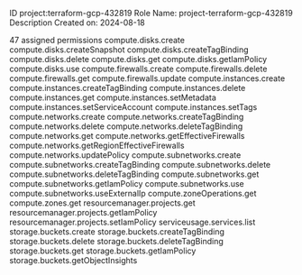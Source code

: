 ID project:terraform-gcp-432819
Role Name: project-terraform-gcp-432819
Description
Created on: 2024-08-18

47 assigned permissions
compute.disks.create
compute.disks.createSnapshot
compute.disks.createTagBinding
compute.disks.delete
compute.disks.get
compute.disks.getIamPolicy
compute.disks.use
compute.firewalls.create
compute.firewalls.delete
compute.firewalls.get
compute.firewalls.update
compute.instances.create
compute.instances.createTagBinding
compute.instances.delete
compute.instances.get
compute.instances.setMetadata
compute.instances.setServiceAccount
compute.instances.setTags
compute.networks.create
compute.networks.createTagBinding
compute.networks.delete
compute.networks.deleteTagBinding
compute.networks.get
compute.networks.getEffectiveFirewalls
compute.networks.getRegionEffectiveFirewalls
compute.networks.updatePolicy
compute.subnetworks.create
compute.subnetworks.createTagBinding
compute.subnetworks.delete
compute.subnetworks.deleteTagBinding
compute.subnetworks.get
compute.subnetworks.getIamPolicy
compute.subnetworks.use
compute.subnetworks.useExternalIp
compute.zoneOperations.get
compute.zones.get
resourcemanager.projects.get
resourcemanager.projects.getIamPolicy
resourcemanager.projects.setIamPolicy
serviceusage.services.list
storage.buckets.create
storage.buckets.createTagBinding
storage.buckets.delete
storage.buckets.deleteTagBinding
storage.buckets.get
storage.buckets.getIamPolicy
storage.buckets.getObjectInsights
